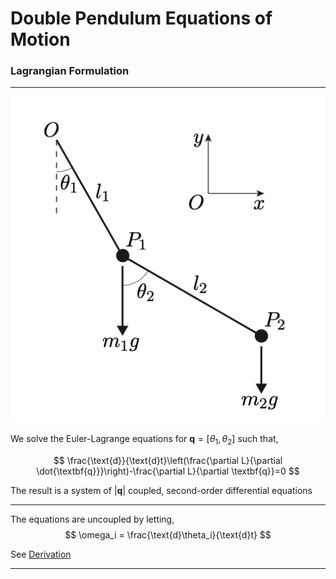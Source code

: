 # Double Pendulum Equations of Motion

### Lagrangian Formulation

----

![img](Resources/Double_Pendulum.png)

We solve the Euler-Lagrange equations for $\textbf{q} = [\theta_1, \theta_2]$ such that, 

$$
\frac{\text{d}}{\text{d}t}\left(\frac{\partial L}{\partial \dot{\textbf{q}}}\right)-\frac{\partial L}{\partial \textbf{q}}=0
$$

The result is a system of $|\textbf{q}|$ coupled, second-order differential equations

----

The equations are uncoupled by letting,
$$
\omega_i = \frac{\text{d}\theta_i}{\text{d}t}
$$

See [Derivation](https://github.com/pineapple-bois/Double_Pendulum/blob/master/Derivation.ipynb)

----

